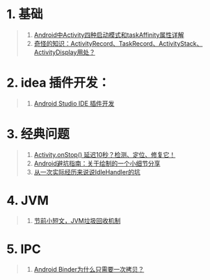 # 1. 基础
>1. [Android中Activity四种启动模式和taskAffinity属性详解](https://blog.csdn.net/zhangjg_blog/article/details/10923643)
>2. [奇怪的知识：ActivityRecord、TaskRecord、ActivityStack、ActivityDisplay用处？](https://mp.weixin.qq.com/s/wRy216rcr0Ibu21zLNjSjQ)


# 2. idea 插件开发：
>1. [Android Studio IDE 插件开发](https://zhuanlan.zhihu.com/p/422548055)
>

# 3. 经典问题
>1.  [Activity.onStop() 延迟10秒？检测、定位、修复它！](https://juejin.cn/post/7118901913793331207)
>2. [Android避坑指南：关于绘制的一个小细节分享](https://mp.weixin.qq.com/s/rJbeVrlGG0BTOx0sOymI4Q)
>3. [从一次实际经历来说说IdleHandler的坑](https://juejin.cn/post/6936440588635996173)

# 4. JVM
> 1. [节前小短文，JVM垃圾回收机制](https://mp.weixin.qq.com/s/gTOOWoMGR3OV6YiVwAyiyQ)

# 5. IPC
>1. [Android Binder为什么只需要一次拷贝？](https://www.huoban.com/news/post/17904.html)